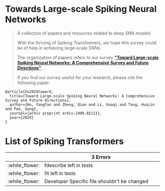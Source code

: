 # Towards Large-scale Spiking Neural Networks

> A collection of papers and resources related to deep SNN models
>
> With the thriving of Spiking Transfomrers, we hope this survey could be of help in achieving large-scale SNNs. 
>
> The organization of papers refers to our survey [**"Toward Large-scale Spiking Neural Networks: A Comprehensive Survey and Future Directions"**](https://www.arxiv.org/abs/2409.02111). 
>
> If you find our survey useful for your research, please cite the following paper:

```
@article{hu2024toward,
  title={Toward Large-scale Spiking Neural Networks: A Comprehensive Survey and Future Directions},
  author={Hu, Yangfan and Zheng, Qian and Li, Guoqi and Tang, Huajin and Pan, Gang},
  journal={arXiv preprint arXiv:2409.02111},
  year={2024}
}
```

# List of Spiking Transformers
<table>
  <thead>
    <tr>
      <th width="50">&nbsp;</th>
      <th width="900">3 Errors</th>
     </tr>
  </thead>
  <tbody>
    <tr>
      <td>:white_flower:</td>
      <td>fdescribe left in tests</td>
    </tr>
    <tr>
      <td>:white_flower:</td>
      <td>fit left in tests</td>
    </tr>
    <tr>
      <td>:white_flower:</td>
      <td>Developer Specific file shouldn't be changed</td>
    </tr>
  </tbody>
</table>
